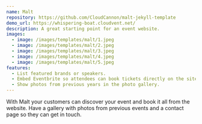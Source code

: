 ```yaml
---
name: Malt
repository: https://github.com/CloudCannon/malt-jekyll-template
demo_url: https://whispering-boat.cloudvent.net/
description: A great starting point for an event website.
images:
  - image: /images/templates/malt/1.jpeg
  - image: /images/templates/malt/2.jpeg
  - image: /images/templates/malt/3.jpeg
  - image: /images/templates/malt/4.jpeg
  - image: /images/templates/malt/5.jpeg
features:
  - List featured brands or speakers.
  - Embed Eventbrite so attendees can book tickets directly on the site.
  - Show photos from previous years in the photo gallery.
---
```

With Malt your customers can discover your event and book it all from the website. Have a gallery with photos from previous events and a contact page so they can get in touch.